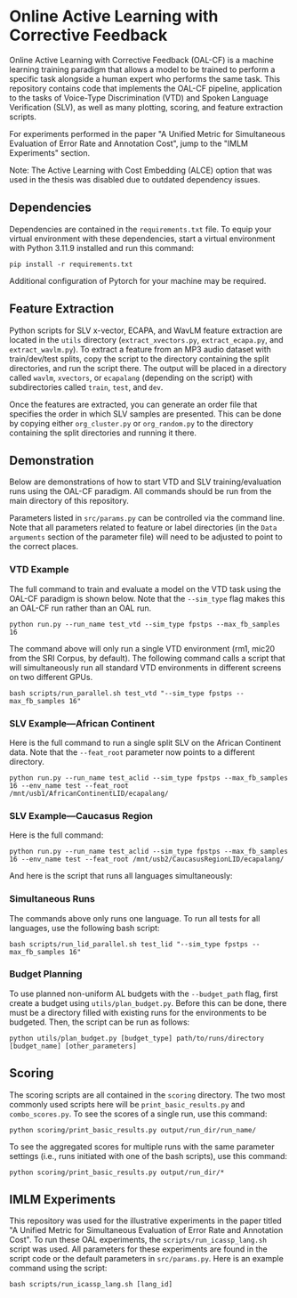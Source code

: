 # Online Active Learning with Corrective Feedback
Online Active Learning with Corrective Feedback (OAL-CF) is a machine learning training paradigm that allows a model to be trained to perform a specific task alongside a human expert who performs the same task. This repository contains code that implements the OAL-CF pipeline, application to the tasks of Voice-Type Discrimination (VTD) and Spoken Language Verification (SLV), as well as many plotting, scoring, and feature extraction scripts.

For experiments performed in the paper "A Unified Metric for Simultaneous Evaluation of Error Rate and Annotation Cost", jump to the "IMLM Experiments" section.

Note: The Active Learning with Cost Embedding (ALCE) option that was used in the thesis was disabled due to outdated dependency issues.

## Dependencies
Dependencies are contained in the `requirements.txt` file. To equip your virtual environment with these dependencies, start a virtual environment with Python 3.11.9 installed and run this command:

```
pip install -r requirements.txt
```

Additional configuration of Pytorch for your machine may be required.

## Feature Extraction
Python scripts for SLV x-vector, ECAPA, and WavLM feature extraction are located in the `utils` directory (`extract_xvectors.py`, `extract_ecapa.py`, and `extract_wavlm.py`). To extract a feature from an MP3 audio dataset with train/dev/test splits, copy the script to the directory containing the split directories, and run the script there. The output will be placed in a directory called `wavlm`, `xvectors`, or `ecapalang` (depending on the script) with subdirectories called `train`, `test`, and `dev`.

Once the features are extracted, you can generate an order file that specifies the order in which SLV samples are presented. This can be done by copying either `org_cluster.py` or `org_random.py` to the directory containing the split directories and running it there.

## Demonstration
Below are demonstrations of how to start VTD and SLV training/evaluation runs using the OAL-CF paradigm. All commands should be run from the main directory of this repository. 

Parameters listed in `src/params.py` can be controlled via the command line. Note that all parameters related to feature or label directories (in the `Data arguments` section of the parameter file) will need to be adjusted to point to the correct places.

### VTD Example
The full command to train and evaluate a model on the VTD task using the OAL-CF paradigm is shown below. Note that the `--sim_type` flag makes this an OAL-CF run rather than an OAL run.

```
python run.py --run_name test_vtd --sim_type fpstps --max_fb_samples 16
```

The command above will only run a single VTD environment (rm1, mic20 from the SRI Corpus, by default). The following command calls a script that will simultaneously run all standard VTD environments in different screens on two different GPUs. 

```
bash scripts/run_parallel.sh test_vtd "--sim_type fpstps --max_fb_samples 16"
```

### SLV Example—African Continent
Here is the full command to run a single split SLV on the African Continent data. Note that the `--feat_root` parameter now points to a different directory.

```
python run.py --run_name test_aclid --sim_type fpstps --max_fb_samples 16 --env_name test --feat_root /mnt/usb1/AfricanContinentLID/ecapalang/
```

### SLV Example—Caucasus Region
Here is the full command:

```
python run.py --run_name test_aclid --sim_type fpstps --max_fb_samples 16 --env_name test --feat_root /mnt/usb2/CaucasusRegionLID/ecapalang/
```

And here is the script that runs all languages simultaneously:

### Simultaneous Runs
The commands above only runs one language. To run all tests for all languages, use the following bash script:

```
bash scripts/run_lid_parallel.sh test_lid "--sim_type fpstps --max_fb_samples 16"
```

### Budget Planning
To use planned non-uniform AL budgets with the `--budget_path` flag, first create a budget using `utils/plan_budget.py`. Before this can be done, there must be a directory filled with existing runs for the environments to be budgeted. Then, the script can be run as follows:

```
python utils/plan_budget.py [budget_type] path/to/runs/directory [budget_name] [other_parameters]
```

## Scoring
The scoring scripts are all contained in the `scoring` directory. The two most commonly used scripts here will be `print_basic_results.py` and `combo_scores.py`. To see the scores of a single run, use this command:

```
python scoring/print_basic_results.py output/run_dir/run_name/
```

To see the aggregated scores for multiple runs with the same parameter settings (i.e., runs initiated with one of the bash scripts), use this command:

```
python scoring/print_basic_results.py output/run_dir/*
```

## IMLM Experiments
This repository was used for the illustrative experiments in the paper titled "A Unified Metric for Simultaneous Evaluation of Error Rate and Annotation Cost". To run these OAL experiments, the `scripts/run_icassp_lang.sh` script was used. All parameters for these experiments are found in the script code or the default parameters in `src/params.py`. Here is an example command using the script:

```
bash scripts/run_icassp_lang.sh [lang_id]
```
